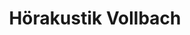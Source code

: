 ---
title: "Hörakustik Vollbach"
url: /paderborn/hoerakustik-vollbach-riemekestrasse/
shop: Hörgeräte
---